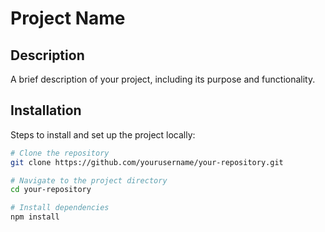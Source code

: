 # Project Name

## Description

A brief description of your project, including its purpose and functionality.

## Installation

Steps to install and set up the project locally:

```bash
# Clone the repository
git clone https://github.com/yourusername/your-repository.git

# Navigate to the project directory
cd your-repository

# Install dependencies
npm install
